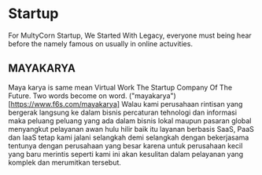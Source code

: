 # Startup
For MultyCorn Startup, We Started With Legacy, everyone must being hear before the namely famous on usually in online actuvities.
## MAYAKARYA
Maya karya is same mean Virtual Work  The Startup Company Of The Future.
Two words become on word. ("mayakarya")[https://www.f6s.com/mayakarya]
Walau kami perusahaan rintisan yang bergerak langsung ke dalam bisnis percaturan tehnologi dan informasi maka peluang peluang yang ada dalam bisnis lokal maupun pasaran global menyangkut pelayanan awan hulu hilir baik itu layanan berbasis  SaaS, PaaS dan IaaS tetap kami jalani selangkah demi selangkah dengan bekerjasama tentunya dengan perusahaan yang besar karena untuk perusahaan kecil yang baru merintis seperti kami ini akan kesulitan dalam pelayanan yang komplek dan merumitkan tersebut. 
